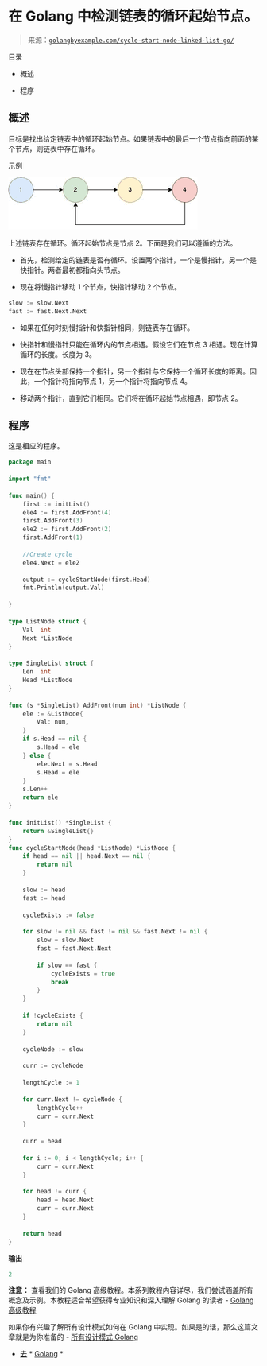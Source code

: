 <!--yml

类别：未分类

日期：2024-10-13 06:46:48

-->

# 在 Golang 中检测链表的循环起始节点。

> 来源：[`golangbyexample.com/cycle-start-node-linked-list-go/`](https://golangbyexample.com/cycle-start-node-linked-list-go/)

目录

+   概述

+   程序 

## **概述**

目标是找出给定链表中的循环起始节点。如果链表中的最后一个节点指向前面的某个节点，则链表中存在循环。

示例

![](img/37e30f9ef9a9259067409d35628db09d.png)

上述链表存在循环。循环起始节点是节点 2。下面是我们可以遵循的方法。

+   首先，检测给定的链表是否有循环。设置两个指针，一个是慢指针，另一个是快指针。两者最初都指向头节点。

+   现在将慢指针移动 1 个节点，快指针移动 2 个节点。

```go
slow := slow.Next
fast := fast.Next.Next
```

+   如果在任何时刻慢指针和快指针相同，则链表存在循环。

+   快指针和慢指针只能在循环内的节点相遇。假设它们在节点 3 相遇。现在计算循环的长度。长度为 3。

+   现在在节点头部保持一个指针，另一个指针与它保持一个循环长度的距离。因此，一个指针将指向节点 1，另一个指针将指向节点 4。

+   移动两个指针，直到它们相同。它们将在循环起始节点相遇，即节点 2。

## **程序**

这是相应的程序。

```go
package main

import "fmt"

func main() {
	first := initList()
	ele4 := first.AddFront(4)
	first.AddFront(3)
	ele2 := first.AddFront(2)
	first.AddFront(1)

	//Create cycle
	ele4.Next = ele2

	output := cycleStartNode(first.Head)
	fmt.Println(output.Val)

}

type ListNode struct {
	Val  int
	Next *ListNode
}

type SingleList struct {
	Len  int
	Head *ListNode
}

func (s *SingleList) AddFront(num int) *ListNode {
	ele := &ListNode{
		Val: num,
	}
	if s.Head == nil {
		s.Head = ele
	} else {
		ele.Next = s.Head
		s.Head = ele
	}
	s.Len++
	return ele
}

func initList() *SingleList {
	return &SingleList{}
}
func cycleStartNode(head *ListNode) *ListNode {
	if head == nil || head.Next == nil {
		return nil
	}

	slow := head
	fast := head

	cycleExists := false

	for slow != nil && fast != nil && fast.Next != nil {
		slow = slow.Next
		fast = fast.Next.Next

		if slow == fast {
			cycleExists = true
			break
		}
	}

	if !cycleExists {
		return nil
	}

	cycleNode := slow

	curr := cycleNode

	lengthCycle := 1

	for curr.Next != cycleNode {
		lengthCycle++
		curr = curr.Next
	}

	curr = head

	for i := 0; i < lengthCycle; i++ {
		curr = curr.Next
	}

	for head != curr {
		head = head.Next
		curr = curr.Next
	}

	return head
}
```

**输出**

```go
2
```

**注意：** 查看我们的 Golang 高级教程。本系列教程内容详尽，我们尝试涵盖所有概念及示例。本教程适合希望获得专业知识和深入理解 Golang 的读者 - [Golang 高级教程](https://golangbyexample.com/golang-comprehensive-tutorial/)

如果你有兴趣了解所有设计模式如何在 Golang 中实现。如果是的话，那么这篇文章就是为你准备的 - [所有设计模式 Golang](https://golangbyexample.com/all-design-patterns-golang/)

+   [去](https://golangbyexample.com/tag/go/) * [Golang](https://golangbyexample.com/tag/golang/) *
